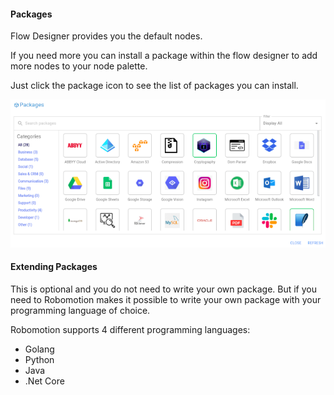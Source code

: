 #### Packages
Flow Designer provides you the default nodes.

If you need more you can install a package within the flow designer to add more nodes to your node palette.

Just click the package icon to see the list of packages you can install.

![Packages](https://raw.githubusercontent.com/robomotionio/robomotion-tutorials/master/images/packages.png)

#### Extending Packages
This is optional and you do not need to write your own package. But if you need to Robomotion makes it 
possible to write your own package with your programming language of choice. 

Robomotion supports 4 different programming languages:

* Golang
* Python
* Java
* .Net Core
